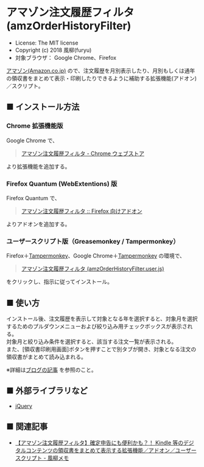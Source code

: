 アマゾン注文履歴フィルタ (amzOrderHistoryFilter)
================================================

- License: The MIT license  
- Copyright (c) 2018 風柳(furyu)  
- 対象ブラウザ： Google Chrome、Firefox

[アマゾン(Amazon.co.jp)](https://www.amazon.co.jp/) ので、注文履歴を月別表示したり、月別もしくは通年の領収書をまとめて表示・印刷したりできるように補助する拡張機能(アドオン)／スクリプト。


■ インストール方法 
---
### Chrome 拡張機能版  
Google Chrome で、  

> [アマゾン注文履歴フィルタ - Chrome ウェブストア](https://chrome.google.com/webstore/detail/%E3%82%A2%E3%83%9E%E3%82%BE%E3%83%B3%E6%B3%A8%E6%96%87%E5%B1%A5%E6%AD%B4%E3%83%95%E3%82%A3%E3%83%AB%E3%82%BF/jaikhcpoplnhinlglnkmihfdlbamhgig?hl=ja&gl=JP)  

より拡張機能を追加する。  


### Firefox Quantum (WebExtentions) 版  
Firefox Quantum で、  

> [アマゾン注文履歴フィルタ :: Firefox 向けアドオン](https://addons.mozilla.org/ja/firefox/addon/amzorderhistoryfilter/)  

よりアドオンを追加する。  


### ユーザースクリプト版（Greasemonkey / Tampermonkey）
Firefox＋[Tampermonkey](https://addons.mozilla.org/ja/firefox/addon/tampermonkey/)、Google Chrome＋[Tampermonkey](https://chrome.google.com/webstore/detail/tampermonkey/dhdgffkkebhmkfjojejmpbldmpobfkfo?hl=ja) の環境で、  

> [ アマゾン注文履歴フィルタ (amzOrderHistoryFilter.user.js)](https://github.com/furyutei/amzOrderHistoryFilter/raw/master/src/js/amzOrderHistoryFilter.user.js)  
                                
をクリックし、指示に従ってインストール。  


■ 使い方
---
インストール後、注文履歴を表示して対象となる年を選択すると、対象月を選択するためのプルダウンメニューおよび絞り込み用チェックボックスが表示される。  
対象月と絞り込み条件を選択すると、該当する注文一覧が表示される。  
また、[領収書印刷用画面]ボタンを押すことで別タブが開き、対象となる注文の領収書がまとめて読み込まれる。  

※詳細は[ブログの記事](http://furyu.hatenablog.com/entry/amzOrderHistoryFilter#%E4%BD%BF%E3%81%84%E6%96%B9) を参照のこと。  


■ 外部ライブラリなど
---
- [jQuery](https://jquery.com/)  


■ 関連記事
---
- [【アマゾン注文履歴フィルタ】確定申告にも便利かも？！ Kindle 等のデジタルコンテンツの領収書をまとめて表示する拡張機能／アドオン／ユーザースクリプト - 風柳メモ](http://furyu.hatenablog.com/entry/amzOrderHistoryFilter)  
